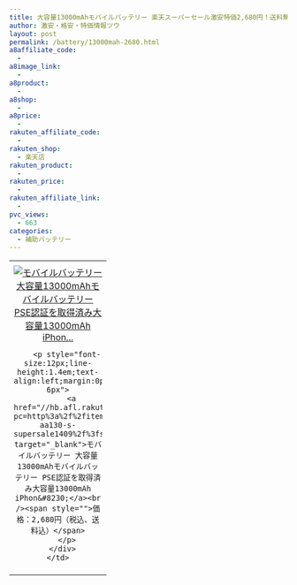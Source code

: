 ```yaml
---
title: 大容量13000mAhモバイルバッテリー 楽天スーパーセール激安特価2,680円！送料無料！
author: 激安・格安・特価情報ツウ
layout: post
permalink: /battery/13000mah-2680.html
a8affiliate_code:
  -
a8image_link:
  -
a8product:
  -
a8shop:
  -
a8price:
  -
rakuten_affiliate_code:
  -
rakuten_shop:
  - 楽天店
rakuten_product:
  -
rakuten_price:
  -
rakuten_affiliate_link:
  -
pvc_views:
  - 663
categories:
  - 補助バッテリー
---
```

<table border="0" cellpadding="0" cellspacing="0">
  <tr>
    <td valign="top">
      <div style="border:1px none;margin:0px;padding:6px 0px;width:160px;text-align:center;float:left">
        <a href="//hb.afl.rakuten.co.jp/hgc/0cff8699.ac09a58a.0cff869a.f16643d9/?pc=http%3a%2f%2fitem.rakuten.co.jp%2fkanenka%2fpb-aa130-s-supersale1409%2f%3fscid%3daf_link_tbl&m=http%3a%2f%2fm.rakuten.co.jp%2fkanenka%2fi%2f10007401%2f" target="_blank"><img src="//hbb.afl.rakuten.co.jp/hgb/?pc=http%3a%2f%2fthumbnail.image.rakuten.co.jp%2f%400_mall%2fkanenka%2fcabinet%2f03422389%2fimg63040882.jpg%3f_ex%3d128x128&m=http%3a%2f%2fthumbnail.image.rakuten.co.jp%2f%400_mall%2fkanenka%2fcabinet%2f03422389%2fimg63040882.jpg" alt="モバイルバッテリー 大容量13000mAhモバイルバッテリー PSE認証を取得済み大容量13000mAh iPhon..." border="0" style="margin:0px;padding:0px" /></a>

        <p style="font-size:12px;line-height:1.4em;text-align:left;margin:0px;padding:2px 6px">
          <a href="//hb.afl.rakuten.co.jp/hgc/0cff8699.ac09a58a.0cff869a.f16643d9/?pc=http%3a%2f%2fitem.rakuten.co.jp%2fkanenka%2fpb-aa130-s-supersale1409%2f%3fscid%3daf_link_tbl&m=http%3a%2f%2fm.rakuten.co.jp%2fkanenka%2fi%2f10007401%2f" target="_blank">モバイルバッテリー 大容量13000mAhモバイルバッテリー PSE認証を取得済み大容量13000mAh iPhon&#8230;</a><br /><span style="">価格：2,680円（税込、送料込）</span>
        </p>
      </div>
    </td>
  </tr>
</table>